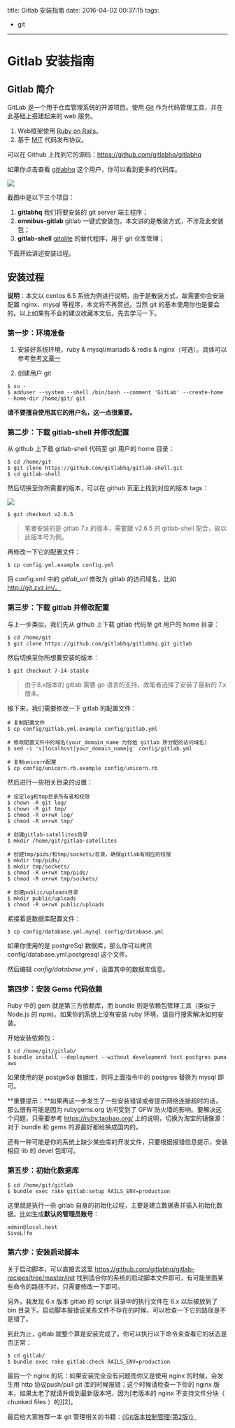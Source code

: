 title: Gitlab 安装指南
date: 2016-04-02 00:37:15
tags:
- git
---
# Gitlab 安装指南

## Gitlab 简介

GitLab 是一个用于仓库管理系统的开源项目。使用 [Git](http://www.baike.com/sowiki/Git?prd=content_doc_search) 作为代码管理工具，并在此基础上搭建起来的 web 服务。 

1. Web框架使用 [Ruby on Rails](http://www.baike.com/sowiki/Ruby+on+Rails?prd=content_doc_search)。 
2. 基于 [MIT](http://www.baike.com/sowiki/MIT?prd=content_doc_search) 代码发布协议。

可以在 Github 上找到它的源码：https://github.com/gitlabhq/gitlabhq

如果你点击查看 [gitlabhq](https://github.com/gitlabhq) 这个用户，你可以看到更多的代码库。

<!--more-->  
![](http://ww4.sinaimg.cn/large/7327fe71gw1f29iby01w6j20jb0ihwfz.jpg)

截图中是以下三个项目：

1. **gitlabhq** 我们将要安装的 git server 端主程序；
2. **omnibus-gitlab** gitlab 一键式安装包，本文讲的是散装方式，不涉及此安装包；
3. **gitlab-shell** [gitolite](https://github.com/sitaramc/gitolite) 的替代程序，用于 git 仓库管理；

下面开始讲述安装过程。



## 安装过程

**说明**：本文以 centos 6.5 系统为例进行说明，由于是散装方式，故需要你会安装配置 nginx、mysql 等程序，本文将不再赘述。当然 git 的基本使用你也是要会的。以上如果有不会的建议收藏本文后，先去学习一下。

### 第一步：环境准备

1. 安装好系统环境，ruby & mysql/mariadb & redis & nginx（可选）。具体可以参考[参考文章一][1]

2. 创建用户 git

```shell
$ su -
$ adduser --system --shell /bin/bash --comment 'GitLab' --create-home --home-dir /home/git/ git
```

   **请不要擅自使用其它的用户名，这一点很重要。**

### 第二步：下载 gitlab-shell 并修改配置

从 github 上下载 gitlab-shell 代码至 git 用户的 home 目录：

```shell
$ cd /home/git
$ git clone https://github.com/gitlabhq/gitlab-shell.git
$ cd gitlab-shell
```

然后切换至你所需要的版本，可以在 github 页面上找到对应的版本 tags：

![](http://ww3.sinaimg.cn/large/7327fe71gw1f29nzo8dboj20910dg74u.jpg)

```shell
$ git checkout v2.6.5
```

> 笔者安装的是 gitlab 7.x 的版本，需要跟 v2.6.5 的 gitlab-shell 配合，故以此版本号为例。

再修改一下它的配置文件：

```shell
$ cp config.yml.example config.yml
```

将 config.xml 中的 *gitlab_url* 修改为 gitlab 的访问域名，比如 http://git.zvz.im/。

### 第三步：下载 gitlab 并修改配置

与上一步类似，我们先从 github 上下载 gitlab 代码至 git 用户的 home 目录：

```shell
$ cd /home/git
$ git clone https://github.com/gitlabhq/gitlabhq.git gitlab
```

然后切换至你所想要安装的版本：

```shell
$ git checkout 7-14-stable
```

> 由于8.x版本的 gitlab 需要 go 语言的支持，故笔者选择了安装了最新的 7.x 版本。

接下来，我们需要修改一下 gitlab 的配置文件：

```shell
# 复制配置文件
$ cp config/gitlab.yml.example config/gitlab.yml

# 修改配置文件中的域名(your_domain_name 为你给 gitlab 所分配的访问域名)
$ sed -i 's|localhost|your_domain_name|g' config/gitlab.yml

# 复制unicorn配置
$ cp config/unicorn.rb.example config/unicorn.rb
```

然后进行一些相关目录的设置：

```shell
# 设定log和tmp目录所有者和权限
$ chown -R git log/
$ chown -R git tmp/
$ chmod -R u+rwX log/
$ chmod -R u+rwX tmp/

# 创建gitlab-satellites目录
$ mkdir /home/git/gitlab-satellites

# 创建tmp/pids/和tmp/sockets/目录，确保gitlab有相应的权限
$ mkdir tmp/pids/
$ mkdir tmp/sockets/
$ chmod -R u+rwX tmp/pids/
$ chmod -R u+rwX tmp/sockets/

# 创建public/uploads目录
$ mkdir public/uploads
$ chmod -R u+rwX public/uploads
```

紧接着是数据库配置文件：

```shell
$ cp config/database.yml.mysql config/database.yml
```

如果你使用的是 postgreSql 数据库，那么你可以拷贝 config/database.yml.postgresql 这个文件。

然后编辑 _config/database.yml_ ，设置其中的数据库信息。

### 第四步：安装 Gems 代码依赖

Ruby 中的 gem 就是第三方依赖库，而 bundle 则是依赖包管理工具（类似于 Node.js 的 npm)。如果你的系统上没有安装 ruby 环境，请自行搜索解决如何安装。

开始安装依赖包：

```shell
$ cd /home/git/gitlab/
$ bundle install --deployment --without development test postgres puma aws
```

如果使用的是 postgeSql 数据库，则将上面指令中的 postgres 替换为 mysql 即可。

**重要提示：**如果再这一步发生了一些安装错误或者提示网络连接超时的话，那么很有可能是因为 rubygems.org 访问受到了 GFW 防火墙的影响。要解决这个问题，只需要参考 https://ruby.taobao.org/ 上的说明，切换为淘宝的镜像源：对于 bundle 和 gems 的源最好都给换成国内的。

还有一种可能是你的系统上缺少某些库的开发文件，只要根据报错信息提示，安装相应 lib 的 devel 包即可。
### 第五步：初始化数据库

```shell
$ cd /home/git/gitlab
$ bundle exec rake gitlab:setup RAILS_ENV=production
```

这里就是执行一些 gitlab 自身的初始化过程，主要是建立数据表并插入初始化数据。比如生成**默认的管理员账号**：

```
admin@local.host
5iveL!fe
```

### 第六步：安装启动脚本

关于启动脚本，可以直接去这里 https://github.com/gitlabhq/gitlab-recipes/tree/master/init 找到适合你的系统的启动脚本文件即可，有可能里面某些命令的路径不对，只需要修改一下即可。

另外，我发现 6.x 版本 gitlab 的 script 目录中的执行文件在 6.x 以后被放到了 bin 目录下。启动脚本报错说某些文件不存在的时候，可以检查一下它的路径是不是错了。

到此为止，gitlab 就整个算是安装完成了。你可以执行以下命令来查看它的状态是否正常：

```shell
$ cd gitlab/
$ bundle exec rake gitlab:check RAILS_ENV=production
```


最后一个 nginx 的坑：如果安装完全没有问题而你又是使用 nginx 的时候，会发生用 http 协议push/pull git 库的时候报错；这个时候请检查一下你的 nginx 版本，如果太老了就请升级到最新版本吧，因为[老版本的 nginx 不支持文件分块（ chunked files ）的][2]。


最后给大家推荐一本 git 管理相关的书籍：[《Git版本控制管理(第2版)》](http://www.amazon.cn/gp/product/B00U42VM7Y/ref=as_li_tf_tl?ie=UTF8&camp=536&creative=3200&creativeASIN=B00U42VM7Y&linkCode=as2&tag=imzvz-23) <img src="http://ir-cn.amazon-adsystem.com/e/ir?t=imzvz-23&l=as2&o=28&a=B00U42VM7Y" width="1" height="1" border="0" alt="" style="border:none !important; margin:0px !important;" />






[1]: http://www.01happy.com/centos-6-5-install-gitlab/	"参考文章一"


[2​]: http://stackoverflow.com/questions/29898229/git-gitlab-push-rpc-failed-result-22-http-code-411	"stack overflow 上关于 gitlab 报错的问题"